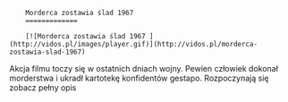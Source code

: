 
        Morderca zostawia ślad 1967 
        =============
        
        [![Morderca zostawia ślad 1967 ](http://vidos.pl/images/player.gif)](http://vidos.pl/morderca-zostawia-slad-1967)
        
        
 Akcja filmu toczy się w ostatnich dniach wojny. Pewien człowiek dokonał morderstwa i ukradł kartotekę konfidentów gestapo. Rozpoczynają się zobacz pełny opis
    